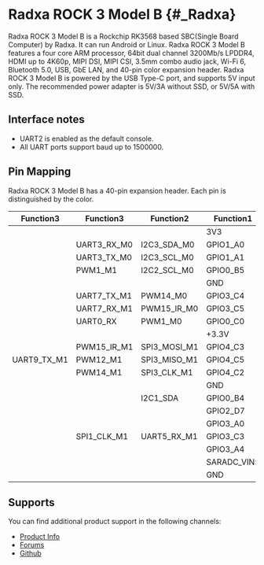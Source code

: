 Radxa ROCK 3 Model B {#_Radxa}
====================

Radxa ROCK 3 Model B is a Rockchip RK3568 based SBC(Single Board Computer) by Radxa. It can run Android or Linux. Radxa ROCK 3 Model B features a four core ARM processor, 64bit dual channel 3200Mb/s LPDDR4, HDMI up to 4K60p, MIPI DSI, MIPI CSI, 3.5mm combo audio jack, Wi-Fi 6, Bluetooth 5.0, USB, GbE LAN, and 40-pin color expansion header. Radxa ROCK 3 Model B is powered by the USB Type-C port, and supports 5V input only. The recommended power adapter is 5V/3A without SSD, or 5V/5A with SSD.

Interface notes
---------------

- UART2 is enabled as the default console.
- All UART ports support baud up to 1500000.

Pin Mapping
-----------

Radxa ROCK 3 Model B has a 40-pin expansion header. Each pin is distinguished by the color.

|    Function3|  Function3|    Function2| Function1|  PIN  |  PIN  | Function1|    Function2| Function3|   Function4|
|-------------|-----------|-------------|-----------|:------|------:|----------|-------------|----------|------------|
|             |           |             |        3V3|   1   |   2   |     +5.0V|             |          |            |
|             |UART3_RX_M0|  I2C3_SDA_M0|   GPIO1_A0|   3   |   4   |     +5.0V|             |          |            |
|             |UART3_TX_M0|  I2C3_SCL_M0|   GPIO1_A1|   5   |   6   |       GND|             |          |            |
|             |    PWM1_M1|  I2C2_SCL_M0|   GPIO0_B5|   7   |   8   |  GPIO0_D1|  UART2_TX_M0|          |            |
|             |           |             |        GND|   9   |   10  |  GPIO0_D0|  UART2_RX_M0|          |            |
|             |UART7_TX_M1|     PWM14_M0|   GPIO3_C4|   11  |   12  |  GPIO3_A3|             |          |            |
|             |UART7_RX_M1|  PWM15_IR_M0|   GPIO3_C5|   13  |   14  |       GND|             |          |            |
|             |   UART0_RX|      PWM1_M0|   GPIO0_C0|   15  |   16  |  GPIO0_B6|  I2C2_SDA_M0|   PWM2_M1|            |
|             |           |             |      +3.3V|   17  |   18  |  GPIO3_B2|  UART4_TX_M1|   PWM9_M0|            |
|             |PWM15_IR_M1| SPI3_MOSI_M1|   GPIO4_C3|   19  |   20  |       GND|             |          |            |
|  UART9_TX_M1|   PWM12_M1| SPI3_MISO_M1|   GPIO4_C5|   21  |   22  |  GPIO0_C1|      PWM2_M0|  UART0_TX|            |
|             |   PWM14_M1|  SPI3_CLK_M1|   GPIO4_C2|   23  |   24  |  GPIO4_C6|  SPI3_CS0_M1|  PWM13_M1| UART9_RX_M1|
|             |           |             |        GND|   25  |   26  |  GPIO4_D1|  SPI3_CS1_M1|          |            |
|             |           |     I2C1_SDA|   GPIO0_B4|   27  |   28  |  GPIO4_B3|     I2C1_SCL|          |            |
|             |           |             |   GPIO2_D7|   29  |   30  |       GND|             |          |            |
|             |           |             |   GPIO3_A0|   31  |   32  |  GPIO3_C2|  UART5_TX_M1|          |            |
|             |SPI1_CLK_M1|  UART5_RX_M1|   GPIO3_C3|   33  |   34  |       GND|             |          |            |
|             |           |             |   GPIO3_A4|   35  |   36  |  GPIO3_A2|             |          |            |
|             |           |             |SARADC_VIN5|   37  |   38  |  GPIO3_A6|             |          |            |
|             |           |             |        GND|   39  |   40  |  GPIO3_A5|             |          |            |

Supports
--------

You can find additional product support in the following channels:

- [Product Info](https://docs.radxa.com/en/rock3/rock3b)
- [Forums](https://forum.radxa.com/c/rock3)
- [Github](https://github.com/radxa)
